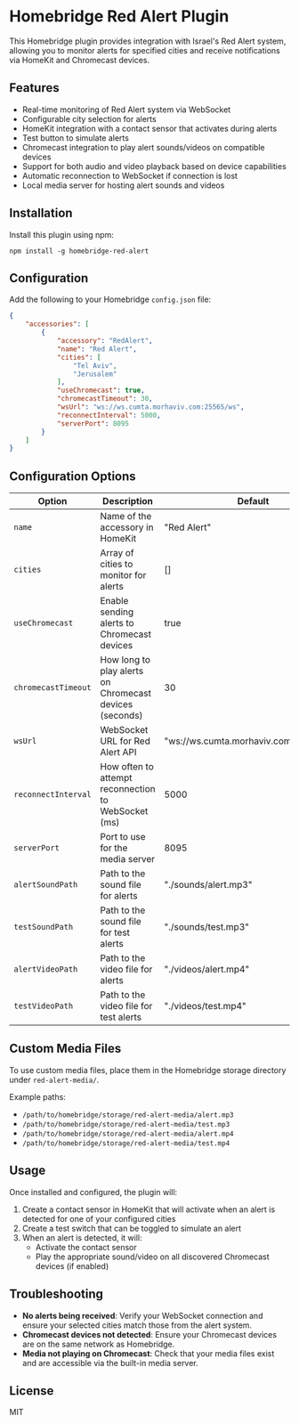# Homebridge Red Alert Plugin

This Homebridge plugin provides integration with Israel's Red Alert system, allowing you to monitor alerts for specified
cities and receive notifications via HomeKit and Chromecast devices.

## Features

- Real-time monitoring of Red Alert system via WebSocket
- Configurable city selection for alerts
- HomeKit integration with a contact sensor that activates during alerts
- Test button to simulate alerts
- Chromecast integration to play alert sounds/videos on compatible devices
- Support for both audio and video playback based on device capabilities
- Automatic reconnection to WebSocket if connection is lost
- Local media server for hosting alert sounds and videos

## Installation

Install this plugin using npm:

```
npm install -g homebridge-red-alert
```

## Configuration

Add the following to your Homebridge `config.json` file:

```json
{
    "accessories": [
        {
            "accessory": "RedAlert",
            "name": "Red Alert",
            "cities": [
                "Tel Aviv",
                "Jerusalem"
            ],
            "useChromecast": true,
            "chromecastTimeout": 30,
            "wsUrl": "ws://ws.cumta.morhaviv.com:25565/ws",
            "reconnectInterval": 5000,
            "serverPort": 8095
        }
    ]
}
```

## Configuration Options

| Option              | Description                                             | Default                               |
|---------------------|---------------------------------------------------------|---------------------------------------|
| `name`              | Name of the accessory in HomeKit                        | "Red Alert"                           |
| `cities`            | Array of cities to monitor for alerts                   | []                                    |
| `useChromecast`     | Enable sending alerts to Chromecast devices             | true                                  |
| `chromecastTimeout` | How long to play alerts on Chromecast devices (seconds) | 30                                    |
| `wsUrl`             | WebSocket URL for Red Alert API                         | "ws://ws.cumta.morhaviv.com:25565/ws" |
| `reconnectInterval` | How often to attempt reconnection to WebSocket (ms)     | 5000                                  |
| `serverPort`        | Port to use for the media server                        | 8095                                  |
| `alertSoundPath`    | Path to the sound file for alerts                       | "./sounds/alert.mp3"                  |
| `testSoundPath`     | Path to the sound file for test alerts                  | "./sounds/test.mp3"                   |
| `alertVideoPath`    | Path to the video file for alerts                       | "./videos/alert.mp4"                  |
| `testVideoPath`     | Path to the video file for test alerts                  | "./videos/test.mp4"                   |

## Custom Media Files

To use custom media files, place them in the Homebridge storage directory under `red-alert-media/`.

Example paths:

- `/path/to/homebridge/storage/red-alert-media/alert.mp3`
- `/path/to/homebridge/storage/red-alert-media/test.mp3`
- `/path/to/homebridge/storage/red-alert-media/alert.mp4`
- `/path/to/homebridge/storage/red-alert-media/test.mp4`

## Usage

Once installed and configured, the plugin will:

1. Create a contact sensor in HomeKit that will activate when an alert is detected for one of your configured cities
2. Create a test switch that can be toggled to simulate an alert
3. When an alert is detected, it will:
    - Activate the contact sensor
    - Play the appropriate sound/video on all discovered Chromecast devices (if enabled)

## Troubleshooting

- **No alerts being received**: Verify your WebSocket connection and ensure your selected cities match those from the
  alert system.
- **Chromecast devices not detected**: Ensure your Chromecast devices are on the same network as Homebridge.
- **Media not playing on Chromecast**: Check that your media files exist and are accessible via the built-in media
  server.

## License

MIT